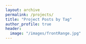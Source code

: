 ```yaml
---
layout: archive
permalink: /projects/
title: "Project Posts by Tag"
author_profile: true
header:
  image: "/images/frontRange.jpg"
---
```

